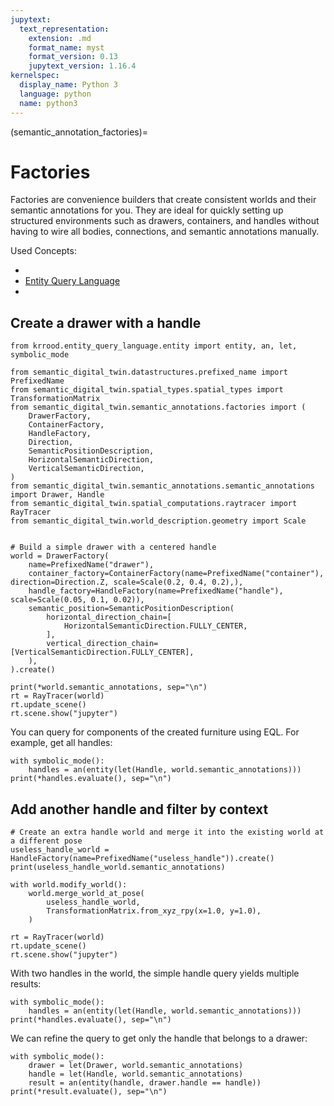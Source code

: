 ```yaml
---
jupytext:
  text_representation:
    extension: .md
    format_name: myst
    format_version: 0.13
    jupytext_version: 1.16.4
kernelspec:
  display_name: Python 3
  language: python
  name: python3
---
```


(semantic_annotation_factories)=
# Factories

Factories are convenience builders that create consistent worlds and their semantic annotations for you.
They are ideal for quickly setting up structured environments such as drawers, containers, and handles without
having to wire all bodies, connections, and semantic annotations manually.

Used Concepts:
- [](world-structure-manipulation)
- [Entity Query Language](https://abdelrhmanbassiouny.github.io/entity_query_language/intro.html)
- [](semantic_annotations)

## Create a drawer with a handle

```{code-cell} ipython3
from krrood.entity_query_language.entity import entity, an, let, symbolic_mode

from semantic_digital_twin.datastructures.prefixed_name import PrefixedName
from semantic_digital_twin.spatial_types.spatial_types import TransformationMatrix
from semantic_digital_twin.semantic_annotations.factories import (
    DrawerFactory,
    ContainerFactory,
    HandleFactory,
    Direction,
    SemanticPositionDescription,
    HorizontalSemanticDirection,
    VerticalSemanticDirection,
)
from semantic_digital_twin.semantic_annotations.semantic_annotations import Drawer, Handle
from semantic_digital_twin.spatial_computations.raytracer import RayTracer
from semantic_digital_twin.world_description.geometry import Scale


# Build a simple drawer with a centered handle
world = DrawerFactory(
    name=PrefixedName("drawer"),
    container_factory=ContainerFactory(name=PrefixedName("container"), direction=Direction.Z, scale=Scale(0.2, 0.4, 0.2),),
    handle_factory=HandleFactory(name=PrefixedName("handle"), scale=Scale(0.05, 0.1, 0.02)),
    semantic_position=SemanticPositionDescription(
        horizontal_direction_chain=[
            HorizontalSemanticDirection.FULLY_CENTER,
        ],
        vertical_direction_chain=[VerticalSemanticDirection.FULLY_CENTER],
    ),
).create()

print(*world.semantic_annotations, sep="\n")
rt = RayTracer(world)
rt.update_scene()
rt.scene.show("jupyter")
```

You can query for components of the created furniture using EQL. For example, get all handles:

```{code-cell} ipython3
with symbolic_mode():
    handles = an(entity(let(Handle, world.semantic_annotations)))
print(*handles.evaluate(), sep="\n")
```

## Add another handle and filter by context

```{code-cell} ipython3
# Create an extra handle world and merge it into the existing world at a different pose
useless_handle_world = HandleFactory(name=PrefixedName("useless_handle")).create()
print(useless_handle_world.semantic_annotations)

with world.modify_world():
    world.merge_world_at_pose(
        useless_handle_world,
        TransformationMatrix.from_xyz_rpy(x=1.0, y=1.0),
    )

rt = RayTracer(world)
rt.update_scene()
rt.scene.show("jupyter")
```

With two handles in the world, the simple handle query yields multiple results:

```{code-cell} ipython3
with symbolic_mode():
    handles = an(entity(let(Handle, world.semantic_annotations)))
print(*handles.evaluate(), sep="\n")
```

We can refine the query to get only the handle that belongs to a drawer:

```{code-cell} ipython3
with symbolic_mode():
    drawer = let(Drawer, world.semantic_annotations)
    handle = let(Handle, world.semantic_annotations)
    result = an(entity(handle, drawer.handle == handle))
print(*result.evaluate(), sep="\n")
```
